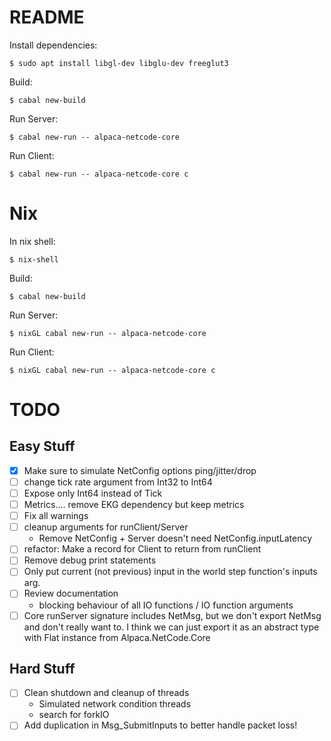 
# README

Install dependencies:

    $ sudo apt install libgl-dev libglu-dev freeglut3

Build:

    $ cabal new-build

Run Server:

    $ cabal new-run -- alpaca-netcode-core

Run Client:

    $ cabal new-run -- alpaca-netcode-core c

# Nix

In nix shell:

    $ nix-shell

Build:

    $ cabal new-build

Run Server:

    $ nixGL cabal new-run -- alpaca-netcode-core

Run Client:

    $ nixGL cabal new-run -- alpaca-netcode-core c


# TODO

## Easy Stuff

* [X] Make sure to simulate NetConfig options ping/jitter/drop
* [ ] change tick rate argument from Int32 to Int64
* [ ] Expose only Int64 instead of Tick
* [ ] Metrics.... remove EKG dependency but keep metrics
* [ ] Fix all warnings
* [ ] cleanup arguments for runClient/Server
    * Remove NetConfig + Server doesn't need NetConfig.inputLatency
* [ ] refactor: Make a record for Client to return from runClient
* [ ] Remove debug print statements
* [ ] Only put current (not previous) input in the world step function's inputs
  arg.
* [ ] Review documentation
    * blocking behaviour of all IO functions / IO function arguments
* [ ] Core runServer signature includes NetMsg, but we don't export NetMsg and
  don't really want to. I think we can just export it as an abstract type with
  Flat instance from Alpaca.NetCode.Core

## Hard Stuff

* [ ] Clean shutdown and cleanup of threads
  * Simulated network condition threads
  * search for forkIO
* [ ] Add duplication in Msg_SubmitInputs to better handle packet loss!
